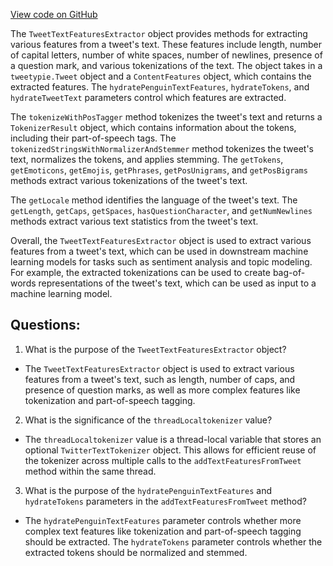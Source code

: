 [View code on GitHub](https://github.com/misbahsy/the-algorithm/timelineranker/server/src/main/scala/com/twitter/timelineranker/util/TweetTextFeaturesExtractor.scala)

The `TweetTextFeaturesExtractor` object provides methods for extracting various features from a tweet's text. These features include length, number of capital letters, number of white spaces, number of newlines, presence of a question mark, and various tokenizations of the text. The object takes in a `tweetypie.Tweet` object and a `ContentFeatures` object, which contains the extracted features. The `hydratePenguinTextFeatures`, `hydrateTokens`, and `hydrateTweetText` parameters control which features are extracted.

The `tokenizeWithPosTagger` method tokenizes the tweet's text and returns a `TokenizerResult` object, which contains information about the tokens, including their part-of-speech tags. The `tokenizedStringsWithNormalizerAndStemmer` method tokenizes the tweet's text, normalizes the tokens, and applies stemming. The `getTokens`, `getEmoticons`, `getEmojis`, `getPhrases`, `getPosUnigrams`, and `getPosBigrams` methods extract various tokenizations of the tweet's text.

The `getLocale` method identifies the language of the tweet's text. The `getLength`, `getCaps`, `getSpaces`, `hasQuestionCharacter`, and `getNumNewlines` methods extract various text statistics from the tweet's text.

Overall, the `TweetTextFeaturesExtractor` object is used to extract various features from a tweet's text, which can be used in downstream machine learning models for tasks such as sentiment analysis and topic modeling. For example, the extracted tokenizations can be used to create bag-of-words representations of the tweet's text, which can be used as input to a machine learning model.
## Questions: 
 1. What is the purpose of the `TweetTextFeaturesExtractor` object?
- The `TweetTextFeaturesExtractor` object is used to extract various features from a tweet's text, such as length, number of caps, and presence of question marks, as well as more complex features like tokenization and part-of-speech tagging.

2. What is the significance of the `threadLocaltokenizer` value?
- The `threadLocaltokenizer` value is a thread-local variable that stores an optional `TwitterTextTokenizer` object. This allows for efficient reuse of the tokenizer across multiple calls to the `addTextFeaturesFromTweet` method within the same thread.

3. What is the purpose of the `hydratePenguinTextFeatures` and `hydrateTokens` parameters in the `addTextFeaturesFromTweet` method?
- The `hydratePenguinTextFeatures` parameter controls whether more complex text features like tokenization and part-of-speech tagging should be extracted. The `hydrateTokens` parameter controls whether the extracted tokens should be normalized and stemmed.